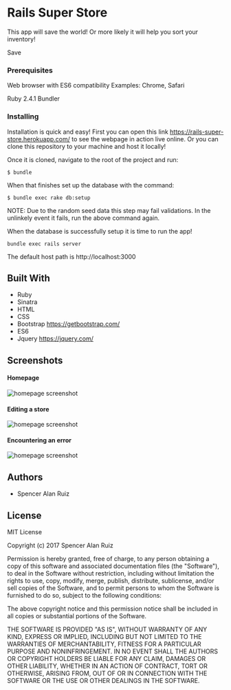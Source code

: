 # Rails Super Store

This app will save the world! Or more likely it will help you sort your inventory!

Save 

### Prerequisites

Web browser with ES6 compatibility
Examples: Chrome, Safari

Ruby 2.4.1
Bundler

### Installing

Installation is quick and easy! First you can open this link https://rails-super-store.herokuapp.com/ to see the webpage in action live online. Or you can clone this repository to your machine and host it locally! 

Once it is cloned, navigate to the root of the project and run:

```shell
$ bundle
```

When that finishes set up the database with the command:

```shell
$ bundle exec rake db:setup
```

NOTE: Due to the random seed data this step may fail validations. In the unlinkely event it fails, run the above command again.

When the database is successfully setup it is time to run the app!

```shell
bundle exec rails server
```

The default host path is http://localhost:3000

## Built With

* Ruby
* Sinatra
* HTML
* CSS
* Bootstrap https://getbootstrap.com/
* ES6
* Jquery https://jquery.com/

## Screenshots

#### Homepage

![homepage screenshot](public/img/shot-home.png)

#### Editing a store

![homepage screenshot](public/img/shot-edit-store.png)


#### Encountering an error

![homepage screenshot](public/img/shot-error.png)

## Authors

* Spencer Alan Ruiz

## License

MIT License

Copyright (c) 2017 Spencer Alan Ruiz

Permission is hereby granted, free of charge, to any person obtaining a copy
of this software and associated documentation files (the "Software"), to deal
in the Software without restriction, including without limitation the rights
to use, copy, modify, merge, publish, distribute, sublicense, and/or sell
copies of the Software, and to permit persons to whom the Software is
furnished to do so, subject to the following conditions:

The above copyright notice and this permission notice shall be included in all
copies or substantial portions of the Software.

THE SOFTWARE IS PROVIDED "AS IS", WITHOUT WARRANTY OF ANY KIND, EXPRESS OR
IMPLIED, INCLUDING BUT NOT LIMITED TO THE WARRANTIES OF MERCHANTABILITY,
FITNESS FOR A PARTICULAR PURPOSE AND NONINFRINGEMENT. IN NO EVENT SHALL THE
AUTHORS OR COPYRIGHT HOLDERS BE LIABLE FOR ANY CLAIM, DAMAGES OR OTHER
LIABILITY, WHETHER IN AN ACTION OF CONTRACT, TORT OR OTHERWISE, ARISING FROM,
OUT OF OR IN CONNECTION WITH THE SOFTWARE OR THE USE OR OTHER DEALINGS IN THE
SOFTWARE.
